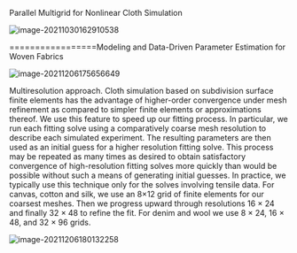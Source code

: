 Parallel Multigrid for Nonlinear Cloth Simulation  

![image-20211030162910538](D:\定理\模拟技巧.md\image-20211030162910538.png)

=================Modeling and Data-Driven Parameter Estimation
for Woven Fabrics  

![image-20211206175656649](E:\mycode\collection\定理\模拟技巧.md\image-20211206175656649.png)

Multiresolution approach. Cloth simulation based on subdivision surface finite elements has the advantage of higher-order
convergence under mesh refinement as compared to simpler finite
elements or approximations thereof. We use this feature to speed
up our fitting process. In particular, we run each fitting solve using
a comparatively coarse mesh resolution to describe each simulated
experiment. The resulting parameters are then used as an initial
guess for a higher resolution fitting solve. This process may be
repeated as many times as desired to obtain satisfactory convergence of high-resolution fitting solves more quickly than would
be possible without such a means of generating initial guesses. In
practice, we typically use this technique only for the solves involving tensile data. For canvas, cotton and silk, we use an 8×12 grid of
finite elements for our coarsest meshes. Then we progress upward
through resolutions 16 × 24 and finally 32 × 48 to refine the fit. For
denim and wool we use 8 × 24, 16 × 48, and 32 × 96 grids.  

![image-20211206180132258](E:\mycode\collection\定理\模拟技巧.md\image-20211206180132258.png)